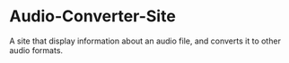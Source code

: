 # Audio-Converter-Site
A site that display information about an audio file, and converts it to other audio formats.
